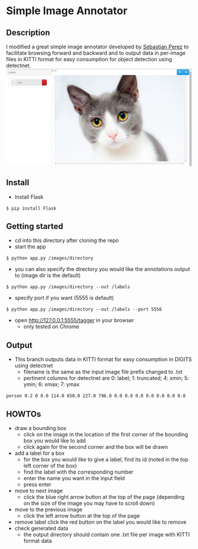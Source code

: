 # Simple Image Annotator

## Description
I modified a great simple image annotator developed by [Sebastian Perez](https://github.com/sgp715) to facilitate browsing forward and backward and to output data in per-image files in KITTI format for easy consumption for object detection using detectnet.
![action](./actionshot.png)

## Install
* Install Flask
```
$ pip install Flask
```

## Getting started
* cd into this directory after cloning the repo
* start the app
```
$ python app.py /images/directory
```
* you can also specify the directory you would like the annotations output to (image dir is the default)
```
$ python app.py /images/directory --out /labels
```
* specify port if you want (5555 is default)
```
$ python app.py /images/directory --out /labels --port 5556
```
* open http://127.0.0.1:5555/tagger in your browser
    * only tested on Chrome

## Output
* This branch outputs data in KITTI format for easy consumption in DIGITS using detectnet
  * filename is the same as the input image file prefix changed to .txt
  * pertinent columns for detectnet are 0: label; 1: truncated; 4: xmin; 5: ymin; 6: xmax; 7: ymax
```
person 0.2 0 0.0 114.0 650.0 227.0 796.0 0.0 0.0 0.0 0.0 0.0 0.0 0.0
```

## HOWTOs
* draw a bounding box
  * click on the image in the location of the first corner of the bounding box you would like to add
  * click again for the second corner and the box will be drawn
* add a label for a box
  * for the box you would like to give a label, find its id (noted in the top left corner of the box)
  * find the label with the corresponding number
  * enter the name you want in the input field
  * press enter
* move to next image
  * click the blue right arrow button at the top of the page (depending on the size of the image you may have to scroll down)
* move to the previous image
  * click the left arrow button at the top of the page
* remove label
  click the red button on the label you would like to remove
* check generated data
  * the output directory should contain one .txt file per image with KITTI format data
